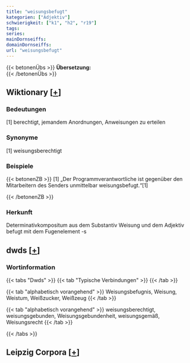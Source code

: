```yaml
---
title: "weisungsbefugt"
kategorien: ["Adjektiv"]
schwierigkeit: ["k1", "h2", "r19"]
tags:
series:
mainDornseiffs:
domainDornseiffs:
url: "weisungsbefugt"
---
```


{{< betonenÜbs >}}
**Übersetzung:**  
{{< /betonenÜbs >}}

## Wiktionary [[+](https://de.wiktionary.org/wiki/weisungsbefugt)]

### Bedeutungen
[1] berechtigt, jemandem Anordnungen, Anweisungen zu erteilen  

### Synonyme
[1] weisungsberechtigt  

### Beispiele
{{< betonenZB >}}
[1] „Der Programmverantwortliche ist gegenüber den Mitarbeitern des Senders unmittelbar weisungsbefugt.“[1]  

{{< /betonenZB >}}
### Herkunft
Determinativkompositum aus dem Substantiv Weisung und dem Adjektiv befugt mit dem Fugenelement -s  



## dwds [[+](https://www.dwds.de/wb/weisungsbefugt)]

### Wortinformation
{{< tabs "Dwds" >}}
{{< tab "Typische Verbindungen" >}}
{{< /tab >}}

{{< tab "alphabetisch vorangehend" >}}
Weisungsbefugnis, Weisung, Weistum, Weißzucker, Weißzeug
{{< /tab >}}

{{< tab "alphabetisch vorangehend" >}}
weisungsberechtigt, weisungsgebunden, Weisungsgebundenheit, weisungsgemäß, Weisungsrecht
{{< /tab >}}

{{< /tabs >}}

## Leipzig Corpora [[+](https://corpora.uni-leipzig.de/en/res?word=weisungsbefugt&corpusId=deu_newscrawl-public_2018)]

